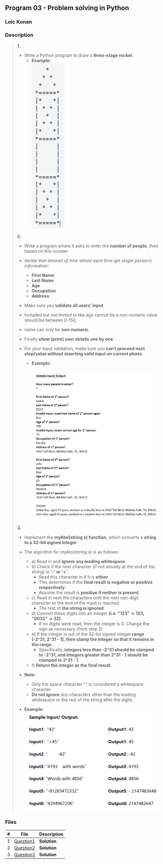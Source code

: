 ## Program 03 - Problem solving in Python

### Loic Konan

### Description

> **1.**
>
> - Write a Python program to draw a **three-stage rocket**.
>   - **Example:**  
>           <img src="pic.png">
>
>
> **2.**
>
> - Write a program where it asks to enter the **number of people**, then based on this number
> - _iterate that amount of time_ where each time get _single person’s information_:
>   - **First Name**
>   - **Last Name**
>   - **Age**
>   - **Occupation**
>   - **Address.**
>
> - Make sure you **validate all users’ input**.
> - Included but not limited to like age cannot be a non-numeric value should be between 0-150,
> - name can only be **non-numeric**.
> - Finally **show (print) user details one by one**.
> - For your input validation, make sure you **can’t proceed next step/value without inserting valid input on current phase**.
>
>   - **Example:**
>
>       <img src="pic1.png">
>
>
> **3.**
>
> - Implement the **myAtoi(string s) function**, which converts a **string to a 32-bit signed integer**.
> - The algorithm for myAtoi(string s) is as follows:
>   - a) Read in and **ignore any leading whitespace**.
>   - b) Check if the next character (if not already at the end of the string) is **'-' or '+'**.
>     - Read this character in if it is **either**.
>     - This determines if the **final result is negative or positive respectively**.
>     - Assume the result is **positive if neither is present**.
>   - c) Read in next the characters until the next non-digit character or the end of the input is reached.
>     - The rest of **the string is ignored**.
>   - d) Convert these digits into an integer **(i.e. "123" -> 123, "0032" -> 32)**.
>     - If no digits were read, then the integer is 0. Change the sign as necessary (from step 2).
>   - e) If the integer is out of the 32-bit signed integer **range [-2^31, 2^31 - 1], then clamp the integer so that it remains in the range**.
>     - Specifically, **integers less than -2^31 should be clamped to -2^31, and integers greater than 2^31 - 1 should be clamped to 2^31 - 1**.
>   - f) **Return the integer as the final result**.
>
> - **Note**:
>   - Only the space character **' '** is considered a whitespace character.
>   - **Do not ignore** any characters other than the leading whitespace or the rest of the string after the digits.
>
> - **Example:**
>   <img src="pic3.png">
>
>
### Files

|   #   | File                     | Description  |
| :---: | ------------------------ | ------------ |
|   1   | [Question1](./Question1) | **Solution** |
|   2   | [Question2](./Question2) | **Solution** |
|   3   | [Question3](./Question3) | **Solution** |
